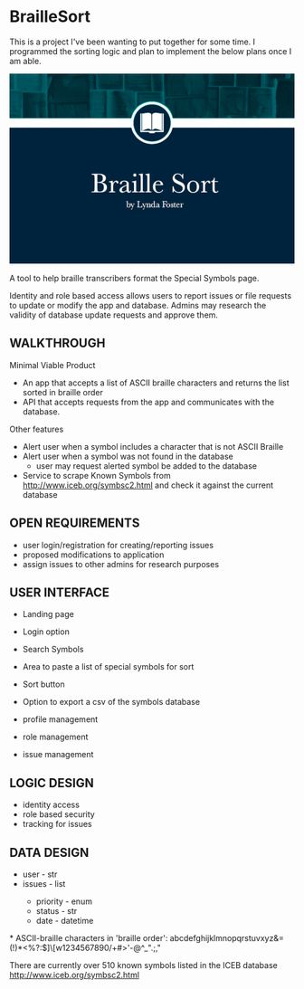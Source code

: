 # BrailleSort

This is a project I've been wanting to put together for some time. I programmed the sorting logic and plan to implement the below plans once I am able. 

![My App](./app.png)

A tool to help braille transcribers format the Special Symbols page. 

Identity and role based access allows users to report issues or file requests to update or modify the app and database. Admins may research the validity of database update requests and approve them. 

## WALKTHROUGH

Minimal Viable Product

- An app that accepts a list of ASCII braille characters and returns the list sorted in braille order
- API that accepts requests from the app and communicates with the database. 

Other features
- Alert user when a symbol includes a character that is not ASCII Braille
- Alert user when a symbol was not found in the database
	- user may request alerted symbol be added to the database
- Service to scrape Known Symbols from http://www.iceb.org/symbsc2.html and check it against the current database

## OPEN REQUIREMENTS

- user login/registration for creating/reporting issues
- proposed modifications to application
- assign issues to other admins for research purposes

## USER INTERFACE

- Landing page
- Login option
- Search Symbols
- Area to paste a list of special symbols for sort
- Sort button
- Option to export a csv of the symbols database

- profile management
- role management
- issue management

## LOGIC DESIGN

- identity access
- role based security
- tracking for issues

## DATA DESIGN

- user - str
- issues - list<issue>
	- priority - enum
	- status - str
	- date - datetime

\* ASCII-braille characters in 'braille order': abcdefghijklmnopqrstuvxyz&=(!)*<%?:$]\\[w1234567890/+#>'-@^_\".;,"

There are currently over 510 known symbols listed in the ICEB database http://www.iceb.org/symbsc2.html
